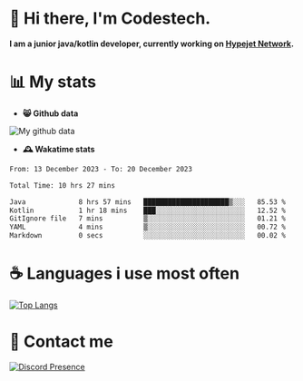 # 👋 Hi there, I'm Codestech.
**I am a junior java/kotlin developer, currently working on [Hypejet Network](https://github.com/Hypejet).**

# 📊 My stats
- **😸 Github data**

![My github data](https://github-readme-stats.vercel.app/api?username=Codestech1&count_private=true&include_all_commits=true&theme=codeSTACKr)

- **🕰️ Wakatime stats**
<!--START_SECTION:waka-->

```txt
From: 13 December 2023 - To: 20 December 2023

Total Time: 10 hrs 27 mins

Java             8 hrs 57 mins   █████████████████████▒░░░   85.53 %
Kotlin           1 hr 18 mins    ███░░░░░░░░░░░░░░░░░░░░░░   12.52 %
GitIgnore file   7 mins          ▒░░░░░░░░░░░░░░░░░░░░░░░░   01.21 %
YAML             4 mins          ▒░░░░░░░░░░░░░░░░░░░░░░░░   00.72 %
Markdown         0 secs          ░░░░░░░░░░░░░░░░░░░░░░░░░   00.02 %
```

<!--END_SECTION:waka-->

# ☕ Languages i use most often
[![Top Langs](https://github-readme-stats.vercel.app/api/top-langs/?username=Codestech1&layout=compact&langs_count=8&exclude_repo=window5000.github.io&theme=codeSTACKr)](https://github.com/anuraghazra/github-readme-stats)

# 💬 Contact me
[![Discord Presence](https://lanyard.cnrad.dev/api/650718742157852740)](https://discord.com/users/650718742157852740)
</br>
